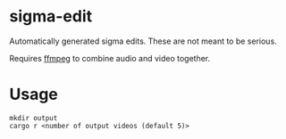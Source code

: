# sigma-edit
Automatically generated sigma edits. These are not meant to be serious.

Requires [ffmpeg](https://ffmpeg.org) to combine audio and video together.

# Usage
```
mkdir output
cargo r <number of output videos (default 5)>
```

